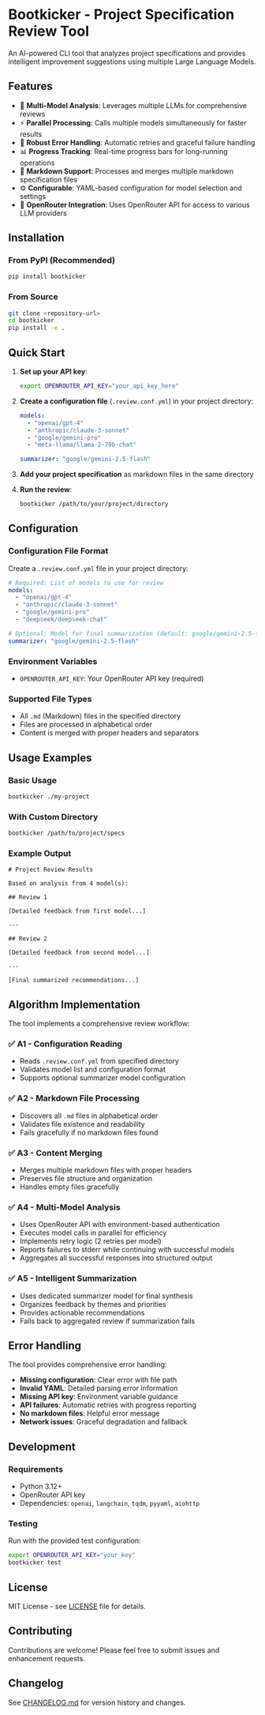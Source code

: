 # Bootkicker - Project Specification Review Tool

An AI-powered CLI tool that analyzes project specifications and provides intelligent improvement suggestions using multiple Large Language Models.

## Features

- 🤖 **Multi-Model Analysis**: Leverages multiple LLMs for comprehensive reviews
- ⚡ **Parallel Processing**: Calls multiple models simultaneously for faster results
- 🔄 **Robust Error Handling**: Automatic retries and graceful failure handling
- 📊 **Progress Tracking**: Real-time progress bars for long-running operations
- 📝 **Markdown Support**: Processes and merges multiple markdown specification files
- ⚙️ **Configurable**: YAML-based configuration for model selection and settings
- 🔑 **OpenRouter Integration**: Uses OpenRouter API for access to various LLM providers

## Installation

### From PyPI (Recommended)

```bash
pip install bootkicker
```

### From Source

```bash
git clone <repository-url>
cd bootkicker
pip install -e .
```

## Quick Start

1. **Set up your API key**:
   ```bash
   export OPENROUTER_API_KEY="your_api_key_here"
   ```

2. **Create a configuration file** (`.review.conf.yml`) in your project directory:
   ```yaml
   models:
     - "openai/gpt-4"
     - "anthropic/claude-3-sonnet"
     - "google/gemini-pro"
     - "meta-llama/llama-2-70b-chat"
   
   summarizer: "google/gemini-2.5-flash"
   ```

3. **Add your project specification** as markdown files in the same directory

4. **Run the review**:
   ```bash
   bootkicker /path/to/your/project/directory
   ```

## Configuration

### Configuration File Format

Create a `.review.conf.yml` file in your project directory:

```yaml
# Required: List of models to use for review
models:
  - "openai/gpt-4"
  - "anthropic/claude-3-sonnet"
  - "google/gemini-pro"
  - "deepseek/deepseek-chat"

# Optional: Model for final summarization (default: google/gemini-2.5-flash)
summarizer: "google/gemini-2.5-flash"
```

### Environment Variables

- `OPENROUTER_API_KEY`: Your OpenRouter API key (required)

### Supported File Types

- All `.md` (Markdown) files in the specified directory
- Files are processed in alphabetical order
- Content is merged with proper headers and separators

## Usage Examples

### Basic Usage
```bash
bootkicker ./my-project
```

### With Custom Directory
```bash
bootkicker /path/to/project/specs
```

### Example Output
```
# Project Review Results

Based on analysis from 4 model(s):

## Review 1

[Detailed feedback from first model...]

---

## Review 2

[Detailed feedback from second model...]

---

[Final summarized recommendations...]
```

## Algorithm Implementation

The tool implements a comprehensive review workflow:

### ✅ A1 - Configuration Reading
- Reads `.review.conf.yml` from specified directory
- Validates model list and configuration format
- Supports optional summarizer model configuration

### ✅ A2 - Markdown File Processing
- Discovers all `.md` files in alphabetical order
- Validates file existence and readability
- Fails gracefully if no markdown files found

### ✅ A3 - Content Merging
- Merges multiple markdown files with proper headers
- Preserves file structure and organization
- Handles empty files gracefully

### ✅ A4 - Multi-Model Analysis
- Uses OpenRouter API with environment-based authentication
- Executes model calls in parallel for efficiency
- Implements retry logic (2 retries per model)
- Reports failures to stderr while continuing with successful models
- Aggregates all successful responses into structured output

### ✅ A5 - Intelligent Summarization
- Uses dedicated summarizer model for final synthesis
- Organizes feedback by themes and priorities
- Provides actionable recommendations
- Falls back to aggregated review if summarization fails

## Error Handling

The tool provides comprehensive error handling:

- **Missing configuration**: Clear error with file path
- **Invalid YAML**: Detailed parsing error information
- **Missing API key**: Environment variable guidance
- **API failures**: Automatic retries with progress reporting
- **No markdown files**: Helpful error message
- **Network issues**: Graceful degradation and fallback

## Development

### Requirements

- Python 3.12+
- OpenRouter API key
- Dependencies: `openai`, `langchain`, `tqdm`, `pyyaml`, `aiohttp`

### Testing

Run with the provided test configuration:

```bash
export OPENROUTER_API_KEY="your_key"
bootkicker test
```

## License

MIT License - see [LICENSE](LICENSE) file for details.

## Contributing

Contributions are welcome! Please feel free to submit issues and enhancement requests.

## Changelog

See [CHANGELOG.md](CHANGELOG.md) for version history and changes.
